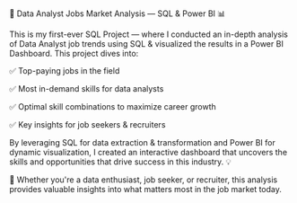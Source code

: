 🚀 Data Analyst Jobs Market Analysis — SQL & Power BI 📊

This is my first-ever SQL Project — where I conducted an in-depth analysis of Data Analyst job trends using SQL & visualized the results in a Power BI Dashboard. This project dives into:

✅ Top-paying jobs in the field

✅ Most in-demand skills for data analysts

✅ Optimal skill combinations to maximize career growth

✅ Key insights for job seekers & recruiters

By leveraging SQL for data extraction & transformation and Power BI for dynamic visualization, I created an interactive dashboard that uncovers the skills and opportunities that drive success in this industry. 💡

🔎 Whether you're a data enthusiast, job seeker, or recruiter, this analysis provides valuable insights into what matters most in the job market today.
